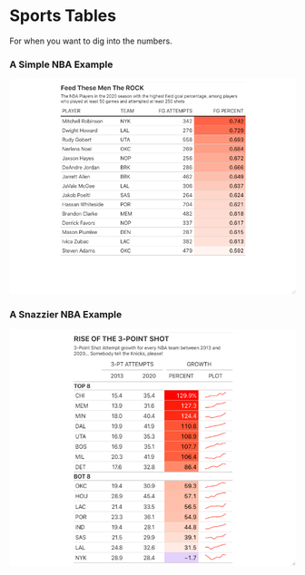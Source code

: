 # Sports Tables

For when you want to dig into the numbers.

### A Simple NBA Example

![](https://raw.githubusercontent.com/MikeCalabro/sports-tables/master/NBA%20Basketball/Week%202%20-%202020's%20Highest%20Field%20Goal%20%25/field_goal_finishers.png)

### A Snazzier NBA Example

![](https://raw.githubusercontent.com/MikeCalabro/sports-tables/master/NBA%20Basketball/Week%203%20-%20NBA%20Teams%203pt%20Progression/growth_of_three_pointer.png)
